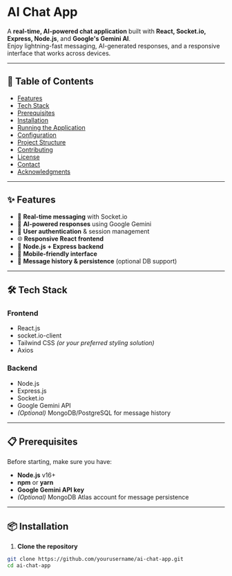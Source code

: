# AI Chat App

A **real-time, AI-powered chat application** built with **React, Socket.io, Express, Node.js**, and **Google's Gemini AI**.  
Enjoy lightning-fast messaging, AI-generated responses, and a responsive interface that works across devices.

---

## 📑 Table of Contents
- [Features](#features)
- [Tech Stack](#tech-stack)
- [Prerequisites](#prerequisites)
- [Installation](#installation)
- [Running the Application](#running-the-application)
- [Configuration](#configuration)
- [Project Structure](#project-structure)
- [Contributing](#contributing)
- [License](#license)
- [Contact](#contact)
- [Acknowledgments](#acknowledgments)

---

## ✨ Features
- 💬 **Real-time messaging** with Socket.io  
- 🧠 **AI-powered responses** using Google Gemini  
- 🔐 **User authentication** & session management  
- 🌐 **Responsive React frontend**  
- 🚀 **Node.js + Express backend**  
- 📱 **Mobile-friendly interface**  
- 🔄 **Message history & persistence** (optional DB support)

---

## 🛠 Tech Stack

### **Frontend**
- React.js  
- socket.io-client  
- Tailwind CSS *(or your preferred styling solution)*  
- Axios  

### **Backend**
- Node.js  
- Express.js  
- Socket.io  
- Google Gemini API  
- *(Optional)* MongoDB/PostgreSQL for message history  

---

## 📋 Prerequisites
Before starting, make sure you have:
- **Node.js** v16+  
- **npm** or **yarn**  
- **Google Gemini API key**  
- *(Optional)* MongoDB Atlas account for message persistence  

---

## 📦 Installation

1. **Clone the repository**
```bash
git clone https://github.com/yourusername/ai-chat-app.git
cd ai-chat-app
